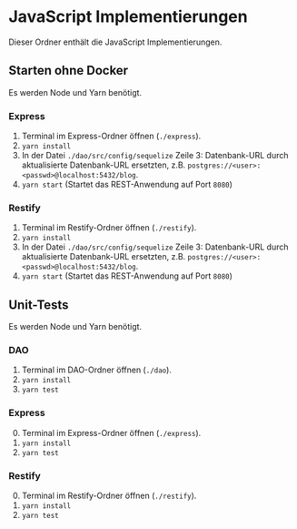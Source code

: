 # JavaScript Implementierungen

Dieser Ordner enthält die JavaScript Implementierungen.

## Starten ohne Docker

Es werden Node und Yarn benötigt.

### Express 

1. Terminal im Express-Ordner öffnen (`./express`).
2. `yarn install`
3. In der Datei `./dao/src/config/sequelize` Zeile 3: Datenbank-URL durch aktualisierte Datenbank-URL ersetzten, z.B. `postgres://<user>:<passwd>@localhost:5432/blog`.
4. `yarn start` (Startet das REST-Anwendung auf Port `8080`)

### Restify 

1. Terminal im Restify-Ordner öffnen (`./restify`).
2. `yarn install`
3. In der Datei `./dao/src/config/sequelize` Zeile 3: Datenbank-URL durch aktualisierte Datenbank-URL ersetzten, z.B. `postgres://<user>:<passwd>@localhost:5432/blog`.
4. `yarn start` (Startet das REST-Anwendung auf Port `8080`)

## Unit-Tests

Es werden Node und Yarn benötigt.

### DAO 

1. Terminal im DAO-Ordner öffnen (`./dao`).
2. `yarn install`
3. `yarn test`

### Express 

0. Terminal im Express-Ordner öffnen (`./express`).
2. `yarn install`
3. `yarn test`

### Restify 

0. Terminal im Restify-Ordner öffnen (`./restify`).
2. `yarn install`
3. `yarn test`